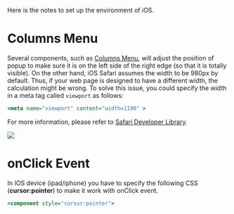 Here is the notes to set up the environment of iOS.

# Columns Menu

Several components, such as [Columns
Menu]({{site.baseurl}}/zk_component_ref/data/grid#Columns_Menu), will
adjust the position of popup to make sure it is on the left side of the
right edge (so that it is totally visible). On the other hand, iOS
Safari assumes the width to be 980px by default. Thus, if your web page
is designed to have a different width, the calculation might be wrong.
To solve this issue, you could specify the width in a meta tag called
`viewport` as follows:

```xml
<meta name="viewport" content="width=1190" >
```

For more information, please refer to [Safari Developer
Library](http://developer.apple.com/library/safari/#documentation/AppleApplications/Reference/SafariWebContent/UsingtheViewport/UsingtheViewport.html#//apple_ref/doc/uid/TP40006509-SW24).


![](images/install_ios_viewpoint.jpg)



# onClick Event

In IOS device (ipad/iphone) you have to specify the following CSS
(**cursor:pointer**) to make it work with onClick event.

```xml
<component style="cursor:pointer">
```


